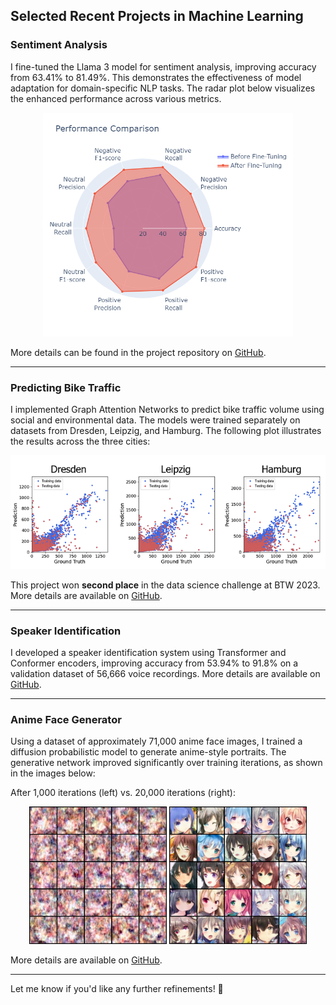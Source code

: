 ## Selected Recent Projects in Machine Learning  

### Sentiment Analysis  
I fine-tuned the Llama 3 model for sentiment analysis, improving accuracy from 63.41% to 81.49%. This demonstrates the effectiveness of model adaptation for domain-specific NLP tasks. The radar plot below visualizes the enhanced performance across various metrics.

<p align="center">
  <img src="https://github.com/Wen-ChuangChou/sentiment_analysis/blob/main/pic/radarplot.png?raw=true" alt="radar plot" width="400"/>
</p>

More details can be found in the project repository on [GitHub](https://github.com/Wen-ChuangChou/sentiment_analysis).  

---

### Predicting Bike Traffic  
I implemented Graph Attention Networks to predict bike traffic volume using social and environmental data. The models were trained separately on datasets from Dresden, Leipzig, and Hamburg. The following plot illustrates the results across the three cities:

<p align="center">
<img src="https://github.com/Wen-ChuangChou/Predict-Bike-Traffic/blob/main/doc/fig/prediction.png?raw=true" alt="prediction" width="700"/>
</p>

This project won **second place** in the data science challenge at BTW 2023. More details are available on [GitHub](https://wen-chuangchou.github.io/Predict-Bike-Traffic/).  

---

### Speaker Identification  
I developed a speaker identification system using Transformer and Conformer encoders, improving accuracy from 53.94% to 91.8% on a validation dataset of 56,666 voice recordings. More details are available on [GitHub](https://wen-chuangchou.github.io/Speaker-identification/).

---

### Anime Face Generator  
Using a dataset of approximately 71,000 anime face images, I trained a diffusion probabilistic model to generate anime-style portraits. The generative network improved significantly over training iterations, as shown in the images below:  

After 1,000 iterations (left) vs. 20,000 iterations (right):
<p align="center">
<img src="https://github.com/Wen-ChuangChou/Anime-face-generator/blob/main/doc/fig/1000iterations.png?raw=true" alt="1000" width="220"/>
 <img src="https://github.com/Wen-ChuangChou/Anime-face-generator/blob/main/doc/fig/20000iterations.png?raw=true" alt="20000" width="220"/> 
</p>

More details are available on [GitHub](https://wen-chuangchou.github.io/Anime-face-generator/).  

---

Let me know if you'd like any further refinements! 🚀
